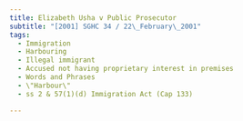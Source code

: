 ```yaml
---
title: Elizabeth Usha v Public Prosecutor
subtitle: "[2001] SGHC 34 / 22\_February\_2001"
tags:
  - Immigration
  - Harbouring
  - Illegal immigrant
  - Accused not having proprietary interest in premises
  - Words and Phrases
  - \"Harbour\"
  - ss 2 & 57(1)(d) Immigration Act (Cap 133)

---
```


